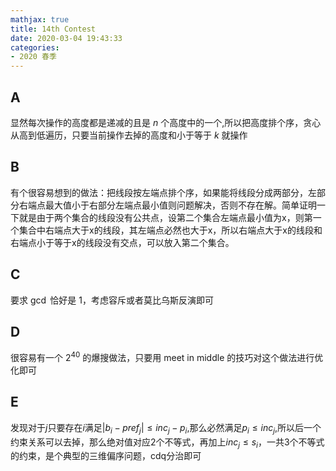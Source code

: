 ```yaml
---
mathjax: true
title: 14th Contest
date: 2020-03-04 19:43:33
categories:
- 2020 春季
---
```


## A

显然每次操作的高度都是递减的且是 $n$ 个高度中的一个,所以把高度排个序，贪心从高到低遍历，只要当前操作去掉的高度和小于等于 $k$ 就操作

## B

有个很容易想到的做法：把线段按左端点排个序，如果能将线段分成两部分，左部分右端点最大值小于右部分左端点最小值则问题解决，否则不存在解。简单证明一下就是由于两个集合的线段没有公共点，设第二个集合左端点最小值为x，则第一个集合中右端点大于x的线段，其左端点必然也大于x，所以右端点大于x的线段和右端点小于等于x的线段没有交点，可以放入第二个集合。

## C

要求 $\gcd$ 恰好是 $1$，考虑容斥或者莫比乌斯反演即可

## D

很容易有一个 $2^{40}$ 的爆搜做法，只要用 meet in middle 的技巧对这个做法进行优化即可

## E

发现对于$j$只要存在$i$满足$|b_i-pref_j|\le inc_j-p_i$,那么必然满足$p_i\le inc_j$,所以后一个约束关系可以去掉，那么绝对值对应2个不等式，再加上$inc_j\le s_i$，一共3个不等式的约束，是个典型的三维偏序问题，cdq分治即可
